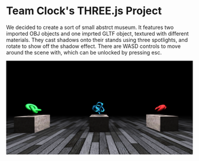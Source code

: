 # Team Clock's THREE.js Project

We decided to create a sort of small abstrct museum. It features two imported OBJ objects and one imprted GLTF object, textured with different materials. They cast shadows onto their stands using three spotlights, and rotate to show off the shadow effect. There are WASD controls to move around the scene with, which can be unlocked by pressing esc.

![Output Screenshot](https://github.com/Gorvunculus/Three.jsTeamClock/blob/main/Capture.PNG?raw=true)
